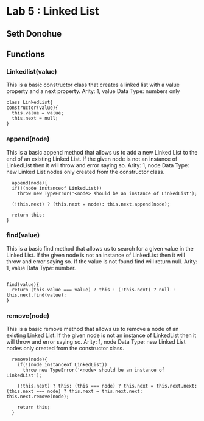 # Lab 5 : Linked List

## Seth Donohue

## Functions

### Linkedlist(value)
  This is a basic constructor class that creates a linked list with a value property and a next property.
  Arity: 1, value
  Data Type: numbers only

  ```
  class LinkedList{
  constructor(value){
    this.value = value;
    this.next = null;
  }
  ```


### append(node)
  This is a basic append method that allows us to add a new Linked List to the end of an existing Linked List. If the given node is not an instance of LinkedList then it will throw and error saying so.
  Arity: 1, node
  Data Type: new Linked List nodes only created from the constructor class.

  ```
    append(node){
    if(!(node instanceof LinkedList))
      throw new TypeError('<node> should be an instance of LinkedList');
    
    (!this.next) ? (this.next = node): this.next.append(node);
    
    return this;
  }
  ```
### find(value)
  This is a basic find method that allows us to search for a given value in the Linked List. If the given node is not an instance of LinkedList then it will throw and error saying so. If the value is not found find will return null.
  Arity: 1, value
  Data Type: number.

  ```

  find(value){
    return (this.value === value) ? this : (!this.next) ? null : this.next.find(value);
  }
```
### remove(node)
  This is a basic remove method that allows us to remove a node of an existing Linked List. If the given node is not an instance of LinkedList then it will throw and error saying so.
  Arity: 1, node
  Data Type: new Linked List nodes only created from the constructor class.

```
  remove(node){
    if(!(node instanceof LinkedList))
      throw new TypeError('<node> should be an instance of LinkedList');
    
    (!this.next) ? this: (this === node) ? this.next = this.next.next: (this.next === node) ? this.next = this.next.next: this.next.remove(node);

    return this;
  }
  ```